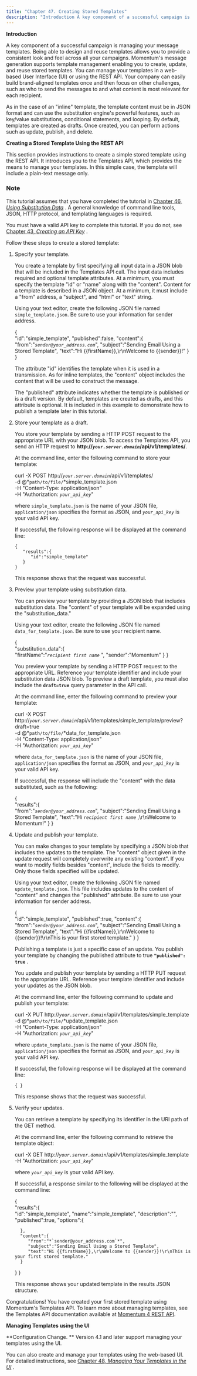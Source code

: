 ```yaml
---
title: "Chapter 47. Creating Stored Templates"
description: "Introduction A key component of a successful campaign is managing your message templates Being able to design and reuse templates allows you to provide a consistent look and feel across all your campaigns Momentum's message generation supports template management enabling you to create update and reuse stored templates You can..."
---
```


**Introduction**

A key component of a successful campaign is managing your message templates. Being able to design and reuse templates allows you to provide a consistent look and feel across all your campaigns. Momentum's message generation supports template management enabling you to create, update, and reuse stored templates. You can manage your templates in a web-based User Interface (UI) or using the REST API. Your company can easily build brand-aligned templates once and then focus on other challenges, such as who to send the messages to and what content is most relevant for each recipient.

As in the case of an "inline" template, the template content must be in JSON format and can use the substitution engine's powerful features, such as key/value substitutions, conditional statements, and looping. By default, templates are created as drafts. Once created, you can perform actions such as update, publish, and delete.

**Creating a Stored Template Using the REST API** 

This section provides instructions to create a simple stored template using the REST API. It introduces you to the Templates API, which provides the means to manage your templates. In this simple case, the template will include a plain-text message only.

### Note

This tutorial assumes that you have completed the tutorial in [Chapter 46, *Using Substitution Data*](substitution_data "Chapter 46. Using Substitution Data") . A general knowledge of command line tools, JSON, HTTP protocol, and templating languages is required.

You must have a valid API key to complete this tutorial. If you do not, see [Chapter 43, *Creating an API Key*](create_apikey "Chapter 43. Creating an API Key") .

Follow these steps to create a stored template:

1.  Specify your template.

    You create a template by first specifying all input data in a JSON blob that will be included in the Templates API call. The input data includes required and optional template attributes. At a minimum, you must specify the template "id" or "name" along with the "content". Content for a template is described in a JSON object. At a minimum, it must include a "from" address, a "subject", and "html" or "text" string.

    Using your text editor, create the following JSON file named `simple_template.json`. Be sure to use your information for sender address.

    {  
       "id":"simple_template",
       "published":false,
       "content":{  
          "from":"*`sender@your_address.com`*",
          "subject":"Sending Email Using a Stored Template",
          "text":"Hi {{firstName}},\r\nWelcome to {{sender}}!"
       }
    }

    The attribute "id" identifies the template when it is used in a transmission. As for inline templates, the "content" object includes the content that will be used to construct the message.

    The "published" attribute indicates whether the template is published or is a draft version. By default, templates are created as drafts, and this attribute is optional. It is included in this example to demonstrate how to publish a template later in this tutorial.

2.  Store your template as a draft.

    You store your template by sending a HTTP POST request to the appropriate URL with your JSON blob. To access the Templates API, you send an HTTP request to **http://*`your.server.domain`*/api/v1/templates/**.

    At the command line, enter the following command to store your template:

    curl -X POST http://*`your.server.domain`*/api/v1/templates/ \
    -d @*`path/to/file/`*simple_template.json \
    -H "Content-Type: application/json" \
    -H "Authorization: *`your_api_key`*"

    where `simple_template.json` is the name of your JSON file, `application/json` specifies the format as JSON, and *`your_api_key`* is your valid API key.

    If successful, the following response will be displayed at the command line:

    ```
    {  
       "results":{  
          "id":"simple_template"
       }
    }
    ```

    This response shows that the request was successful.

3.  Preview your template using substitution data.

    You can preview your template by providing a JSON blob that includes substitution data. The "content" of your template will be expanded using the "substitution_data."

    Using your text editor, create the following JSON file named `data_for_template.json`. Be sure to use your recipient name.

    {  
       "substitution_data":{  
          "firstName":"*`recipient first name`*            ",
          "sender":"Momentum"
       }
    }

    You preview your template by sending a HTTP POST request to the appropriate URL. Reference your template identifier and include your substitution data JSON blob. To preview a draft template, you must also include the **`draft=true`** query parameter in the API call.

    At the command line, enter the following command to preview your template:

    curl -X POST http://*`your.server.domain`*/api/v1/templates/simple_template/preview?draft=true \
    -d @*`path/to/file/`*data_for_template.json \
    -H "Content-Type: application/json" \
    -H "Authorization: *`your_api_key`*"

    where `data_for_template.json` is the name of your JSON file, `application/json` specifies the format as JSON, and *`your_api_key`* is your valid API key.

    If successful, the response will include the "content" with the data substituted, such as the following:

    {  
       "results":{  
          "from":"*`sender@your_address.com`*",
          "subject":"Sending Email Using a Stored Template",
          "text":"Hi *`recipient first name`*            ,\r\nWelcome to Momentum!"
       }
    }
4.  Update and publish your template.

    You can make changes to your template by specifying a JSON blob that includes the updates to the template. The "content" object given in the update request will completely overwrite any existing "content". If you want to modify fields besides "content", include the fields to modify. Only those fields specified will be updated.

    Using your text editor, create the following JSON file named `update_template.json`. This file includes updates to the content of "content" and changes the "published" attribute. Be sure to use your information for sender address.

    {  
       "id":"simple_template",
       "published":true,
       "content":{  
          "from":"*`sender@your_address.com`*",
          "subject":"Sending Email Using a Stored Template",
          "text":"Hi {{firstName}},\r\nWelcome to {{sender}}!\r\nThis is your first stored template."
       }
    }

    Publishing a template is just a specific case of an update. You publish your template by changing the published attribute to true **`"published": true`**      .

    You update and publish your template by sending a HTTP PUT request to the appropriate URL. Reference your template identifier and include your updates as the JSON blob.

    At the command line, enter the following command to update and publish your template:

    curl -X PUT http://*`your.server.domain`*/api/v1/templates/simple_template \
    -d @*`path/to/file/`*update_template.json \
    -H "Content-Type: application/json" \
    -H "Authorization: *`your_api_key`*"

    where `update_template.json` is the name of your JSON file, `application/json` specifies the format as JSON, and *`your_api_key`* is your valid API key.

    If successful, the following response will be displayed at the command line:

    `{ }`

    This response shows that the request was successful.

5.  Verify your updates.

    You can retrieve a template by specifying its identifier in the URI path of the GET method.

    At the command line, enter the following command to retrieve the template object:

    curl -X GET http://*`your.server.domain`*/api/v1/templates/simple_template \
    -H "Authorization: *`your_api_key`*"

    where *`your_api_key`* is your valid API key.

    If successful, a response similar to the following will be displayed at the command line:

    {  
       "results":{  
          "id":"simple_template",
          "name":"simple_template",
          "description":"",
          "published":true,
          "options":{  

          },
          "content":{  
             "from":"*`sender@your_address.com`*",
             "subject":"Sending Email Using a Stored Template",
             "text":"Hi {{firstName}},\r\nWelcome to {{sender}}!\r\nThis is your first stored template."
          }
       }
    }

    This response shows your updated template in the results JSON structure.

Congratulations! You have created your first stored template using Momentum's Templates API. To learn more about managing templates, see the Templates API documentation available at [Momentum 4 REST API](/web-rest/v1_index.html/v-1-index-html).

**Managing Templates using the UI** 

**Configuration Change. ** Version 4.1 and later support managing your templates using the UI.

You can also create and manage your templates using the web-based UI. For detailed instructions, see [Chapter 48, *Managing Your Templates in the UI*](web-ui.templates "Chapter 48. Managing Your Templates in the UI") .